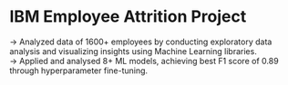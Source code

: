 # IBM Employee Attrition Project

-> Analyzed data of 1600+ employees by conducting exploratory data analysis and visualizing insights using Machine Learning libraries. <br>
-> Applied and analysed 8+ ML models, achieving best F1 score of 0.89 through hyperparameter fine-tuning.
